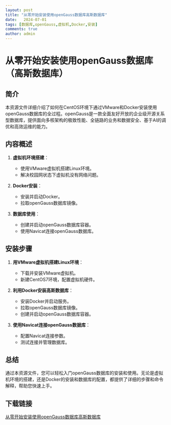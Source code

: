 ```yaml
---
layout: post
title: "从零开始安装使用openGauss数据库高斯数据库"
date:   2024-07-01
tags: [数据库,openGauss,虚拟机,Docker,安装]
comments: true
author: admin
---
```

# 从零开始安装使用openGauss数据库（高斯数据库）

## 简介
本资源文件详细介绍了如何在CentOS环境下通过VMware和Docker安装使用openGauss数据库的全过程。openGauss是一款全面友好开放的企业级开源关系型数据库，提供面向多核架构的极致性能、全链路的业务和数据安全、基于AI的调优和高效运维的能力。

## 内容概述
1. **虚拟机环境搭建**：
   - 使用VMware虚拟机搭建Linux环境。
   - 解决校园网状态下虚拟机没有网络问题。

2. **Docker安装**：
   - 安装并启动Docker。
   - 拉取openGauss数据库镜像。

3. **数据库使用**：
   - 创建并启动openGauss数据库容器。
   - 使用Navicat连接openGauss数据库。

## 安装步骤
1. **用VMware虚拟机搭建Linux环境**：
   - 下载并安装VMware虚拟机。
   - 新建CentOS7环境，配置虚拟机硬件。

2. **利用Docker安装高斯数据库**：
   - 安装Docker并启动服务。
   - 拉取openGauss数据库镜像。
   - 创建并启动openGauss数据库容器。

3. **使用Navicat连接openGauss数据库**：
   - 配置Navicat连接参数。
   - 测试连接并管理数据库。

## 总结
通过本资源文件，您可以轻松入门openGauss数据库的安装和使用。无论是虚拟机环境的搭建，还是Docker的安装和数据库的配置，都提供了详细的步骤和命令解释，帮助您快速上手。

## 下载链接

[从零开始安装使用openGauss数据库高斯数据库](https://pan.quark.cn/s/9ef159f76d69)
